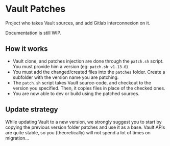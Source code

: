 # Vault Patches

Project who takes Vault sources, and add Gitlab interconnexion on it.

Documentation is still WIP.

## How it works
* Vault clone, and patches injection are done through the `patch.sh` script. You must provide him a version (eg: `patch.sh v1.13.0`)
* You must add the changed/created files into the `patches` folder. Create a subfolder with the version name you are patching.
* The `patch.sh` script takes Vault source-code, and checkout to the version you specified. Then, it copies files in place of the checked ones.
* You are now able to dev or build using the patched sources.

## Update strategy
While updating Vault to a new version, we strongly suggest you to start by copying the previous version folder patches and use it as a base. 
Vault APIs are quite stable, so you (theoretically) will not spend a lot of times on migration...
